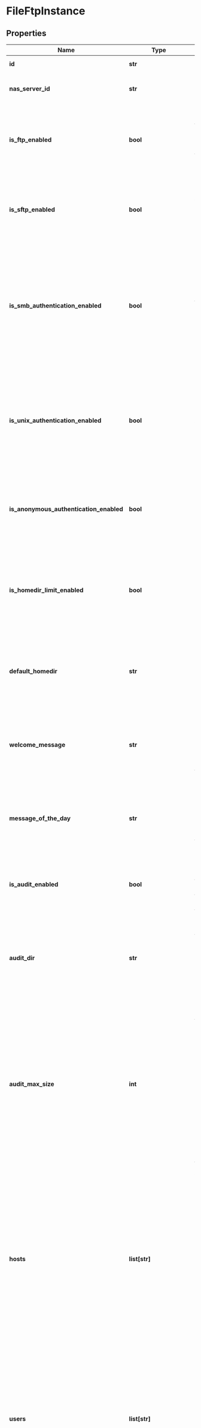 # FileFtpInstance

## Properties
Name | Type | Description | Notes
------------ | ------------- | ------------- | -------------
**id** | **str** | Unique identifier of the FTP server. | [optional] 
**nas_server_id** | **str** | Unique identifier of the NAS server that is configured with the FTP server. | [optional] 
**is_ftp_enabled** | **bool** | Indicates whether the FTP server is enabled on the NAS server. Values are: - true - FTP server is enabled on the specified NAS server. - false - FTP server is disabled on the specified NAS server.  | [optional] 
**is_sftp_enabled** | **bool** | Indicates whether the SFTP server is enabled on the NAS server. Values are: - true - SFTP server is enabled on the specified NAS server. - false - SFTP server is disabled on the specified NAS server.  | [optional] [default to False]
**is_smb_authentication_enabled** | **bool** | Indicates whether FTP and SFTP clients can be authenticated using an SMB user name. These user names are defined in a Windows domain controller, and their formats are user@domain or domain\\\\user. Values are: - true - SMB user names are accepted for authentication. - false - SMB user names are not accepted for authentication.  | [optional] [default to True]
**is_unix_authentication_enabled** | **bool** | Indicates whether FTP and SFTP clients can be authenticated using a Unix user name. Unix user names are defined in LDAP, NIS servers or in local passwd file. Values are: - true - Unix user names are accepted for authentication. - false - Unix user names are not accepted for authentication.  | [optional] [default to True]
**is_anonymous_authentication_enabled** | **bool** | Indicates whether FTP clients can be authenticated anonymously. Values are: - true - Anonymous user name is accepted. - false - Anonymous user name is not accepted.  | [optional] [default to True]
**is_homedir_limit_enabled** | **bool** | Indicates whether an FTP or SFTP user access is limited to his home directory. Values are: - true - An FTP or SFTP user can access his or her own home directory only. - false - FTP and SFTP users can access any NAS server directory, according to NAS server permissions.  | [optional] 
**default_homedir** | **str** | (Applies when the value of is_homedir_limit_enabled is false.) Default directory of FTP and SFTP clients that have a home directory which is not defined or accessible. | [optional] 
**welcome_message** | **str** | Welcome message displayed on the console of FTP and SFTP clients before their authentication. The length of this message is limited to 511 bytes of UTF-8 characters, and the length of each line is limited to 80 bytes. | [optional] 
**message_of_the_day** | **str** | Message of the day displayed on the console of FTP clients after their authentication. The length of this message is limited to 511 bytes of UTF-8 characters, and the length of each line is limited to 80 bytes. | [optional] 
**is_audit_enabled** | **bool** | Indicates whether the activity of FTP and SFTP clients is tracked in audit files. Values are: - true - FTP/SFTP activity is tracked. - false - FTP/SFTP activity is not tracked.  | [optional] [default to False]
**audit_dir** | **str** | (Applies when the value of is_audit_enabled is true.) Directory of FTP/SFTP audit files. Logs are saved in &#x27;/&#x27; directory (default) or in a mounted file system (Absolute path of the File system directory which should already exist). | [optional] 
**audit_max_size** | **int** | (Applies when the value of is_audit_enabled is true.)  Maximum size of all (current plus archived) FTP/SFTP audit files, in bytes. There is a maximum of 5 audit files, 1 current audit file (ftp.log) and 4 archived audit files. The maximum value for this setting is 5GB (each file of 1GB) if the audit directory belongs to a user file system of the NAS server. If the audit directory is &#x27;/&#x27;, the maximum value is 5MB (each file of 1MB). The minimum value is 40kB (each file of 8KB) on any file system.  | [optional] 
**hosts** | **list[str]** | Allowed or denied hosts, depending on the value of the is_allowed_hosts attribute. A host is defined using its IP address. Subnets using CIDR notation are also supported. - If allowed hosts exist, only those hosts and no others can connect to the NAS server through FTP or SFTP. - If denied hosts exist, they always have access denied to the NAS server through FTP or SFTP. - If the list is empty, there is no restriction to NAS server access through FTP or SFTP based on the host IP address. - The addresses may be IPv4 or IPv6.  | [optional] 
**users** | **list[str]** | Allowed or denied users, depending on the value of the is_allowed_users attribute. - If allowed users exist, only those users and no others can connect to the NAS server through FTP or SFTP. - If denied users exist, they have always access denied to the NAS server through FTP or SFTP. - If the list is empty, there is no restriction to the NAS server access through FTP or SFTP based on the user name.  | [optional] 
**groups** | **list[str]** | Allowed or denied user groups, depending on the value of the is_allowed_groups attribute. - If allowed groups exist, only users who are members of these groups and no others can connect to the NAS server through FTP or SFTP. - If denied groups exist, all users who are members of those groups always have access denied to the NAS server through FTP or SFTP. - If the list is empty, there is no restriction to the NAS server access through FTP or SFTP based on the user group.  | [optional] 
**is_allowed_hosts** | **bool** | Indicates whether the hosts attribute contains allowed or denied hosts. Values are: true - hosts contains allowed hosts. false - hosts contains denied hosts.  | [optional] [default to True]
**is_allowed_users** | **bool** | Indicates whether the users attribute contains allowed or denied users. Values are: - true - users contains allowed users. - false - users contains denied users.  | [optional] [default to True]
**is_allowed_groups** | **bool** | Indicates whether the groups attribute contains allowed or denied user groups. Values are: - true - groups contains allowed user groups. - false - groups contains denied user groups.  | [optional] [default to True]
**nas_server** | [**NasServersInstance**](NasServersInstance.md) |  | [optional] 

[[Back to Model list]](../README.md#documentation-for-models) [[Back to API list]](../README.md#documentation-for-api-endpoints) [[Back to README]](../README.md)

